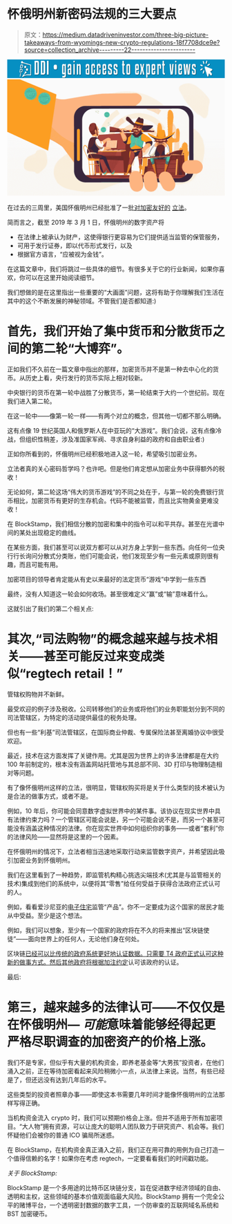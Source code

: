 # 怀俄明州新密码法规的三大要点

> 原文：<https://medium.datadriveninvestor.com/three-big-picture-takeaways-from-wyomings-new-crypto-regulations-18f7708dce9e?source=collection_archive---------22----------------------->

[![](img/ff548bf64d7807fcfadcf8fe6f2a539f.png)](http://www.track.datadriveninvestor.com/1B9E)![](img/6cf9e35067c0f87f8e3024655a054df3.png)

在过去的三周里，美国怀俄明州已经批准了一批[对](https://www.wyoleg.gov/Legislation/2019/SF0125)[加密友好的](https://wyoleg.gov/Legislation/2019/HB0074) [立法](https://www.wyoleg.gov/2019/Digest/HB0185.pdf)。

简而言之，截至 2019 年 3 月 1 日，怀俄明州的数字资产将

*   在法律上被承认为财产，这使得银行更容易为它们提供适当监管的保管服务，
*   可用于发行证券，即以代币形式发行，以及
*   根据官方语言，“应被视为金钱”。

在这篇文章中，我们将跳过一些具体的细节。有很多关于它的行业新闻，如果你喜欢，你可以在这里开始阅读细节。

我们想做的是在这里指出一些重要的“大画面”问题，这将有助于你理解我们生活在其中的这个不断发展的神秘领域。不管我们是否都知道:)

# **首先，我们开始了集中货币和分散货币之间的第二轮“大博弈”。**

正如我们不久前在一篇文章中指出的那样，加密货币并不是第一种去中心化的货币。从历史上看，央行发行的货币实际上相对较新。

中央银行的货币在第一轮中战胜了分散货币，第一轮结束于大约一个世纪前。现在我们进入第二轮。

在这一轮中——像第一轮一样——有两个对立的概念，但其他一切都不那么明确。

这有点像 19 世纪英国人和俄罗斯人在中亚玩的“大游戏”。我们会说，这有点像冷战，但组织性稍差，涉及准国家军阀、寻求自身利益的政府和自由职业者:)

正如你所看到的，怀俄明州已经积极地进入这一轮，希望吸引加密业务。

立法者真的关心密码哲学吗？也许吧。但是他们肯定想从加密业务中获得额外的税收！

无论如何，第二轮这场“伟大的货币游戏”的不同之处在于，与第一轮的免费银行货币相比，加密货币有更好的生存机会。代码不能被监管，而且比实物黄金更难没收！

在 BlockStamp，我们相信分散的加密和集中的指令可以和平共存。甚至在光谱中间的某处出现稳定的曲线。

在某些方面，我们甚至可以说双方都可以从对方身上学到一些东西。向任何一位央行行长询问分散式分类账，他们可能会说，他们发现至少有一些元素或原则很有趣，而且可能有用。

加密项目的领导者肯定能从有史以来最好的法定货币“游戏”中学到一些东西

最终，没有人知道这一轮会如何收场。甚至很难定义“赢”或“输”意味着什么。

这就引出了我们的第二个相关点:

# **其次,“司法购物”的概念越来越与技术相关——甚至可能反过来变成类似“regtech retail！”**

管辖权购物并不新鲜。

最受欢迎的例子涉及税收。公司转移他们的业务或将他们的业务职能划分到不同的司法管辖区，为特定的活动提供最佳的税务处理。

但也有一些“利基”司法管辖区，在国际商业仲裁、专属保险法甚至离婚协议中很受欢迎。

最近，技术在这方面发挥了关键作用。尤其是因为世界上的许多法律都是在大约 100 年前制定的，根本没有涵盖网站托管地与其总部不同、3D 打印与物理制造相对等问题。

有了像怀俄明州这样的立法，很明显，管辖权购买将是关于什么类型的技术被认为是合法的做事方式，或者不是。

例如，10 年后，你可能会同意数字虚拟世界中的某件事。该协议在现实世界中具有法律约束力吗？一个管辖区可能会说是，另一个可能会说不是，而另一个甚至可能没有涵盖这种情况的法律。你在现实世界中如何组织你的事务——或者“套利”你的法律风险——显然将是这里的一个因素。

在怀俄明州的情况下，立法者相当迅速地采取行动来监管数字资产，并希望因此吸引加密业务到怀俄明州。

我们在这里看到了一种趋势，即监管机构精心挑选尖端技术(尤其是与监管相关的技术)集成到他们的系统中，以便将其“零售”给任何受益于获得合法政府正式认可的人。

例如，看看爱沙尼亚的[电子住宅](https://e-resident.gov.ee/)监管“产品”。你不一定要成为这个国家的居民才能从中受益。至少是这个想法。

例如，我们可以想象，至少有一个国家的政府将在不久的将来推出“区块链使徒”——面向世界上的任何人，无论他们身在何处。

区块链[已经可以比传统的政府系统更好地认证数据。只需要 T4 政府正式认可这种新的做事方式。然后其他政府将根据](https://medium.com/blockstamp/why-blockchain-timestamping-might-hit-critical-mass-before-cryptocurrencies-bdd9c9e15dc5)[加注约定](https://en.wikipedia.org/wiki/Apostille_Convention)认可该政府的认证。

最后:

# **第三，越来越多的法律认可——不仅仅是在怀俄明州— *可能*意味着能够经得起更严格尽职调查的加密资产的价格上涨。**

我们不是专家，但似乎有大量的机构资金，即养老基金等“大男孩”投资者，在他们涌入之前，正在等待加密看起来风险稍微小一点，从法律上来说。当然，有些已经是了，但还远没有达到几年后的水平。

这些类型的投资者照章办事——即使这本书需要几年时间才能像怀俄明州的立法那样写得正确。

当机构资金流入 crypto 时，我们可以预期价格会上涨。但并不适用于所有加密项目。“大人物”拥有资源，可以让庞大的聪明人团队致力于研究资产、机会等。我们怀疑他们会被你的普通 ICO 骗局所迷惑。

在 BlockStamp，在机构资金真正涌入之前，我们正在用可靠的用例为自己打造一个值得信赖的名字！如果你在考虑 regtech，一定要看看我们的时间戳功能。

*关于 BlockStamp:*

BlockStamp 是一个多用途的比特币区块链分支，旨在促进数字经济领域的自由、透明和主权，这些领域的基本价值观面临最大风险。BlockStamp 拥有一个完全公平的赌博平台，一个透明密封数据的数字工具，一个防审查的互联网域名系统和 BST 加密硬币。